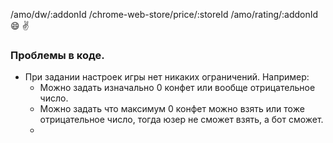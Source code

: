 /amo/dw/:addonId /chrome-web-store/price/:storeId /amo/rating/:addonId
:smile: :v:

### Проблемы в коде.
- При задании настроек игры нет никаких ограничений. Например:
  - Можно задать изначально 0 конфет или вообще отрицательное число.
  - Можно задать что максимум 0 конфет можно взять или тоже отрицательное число, тогда юзер не сможет взять, а бот сможет.
  - 
